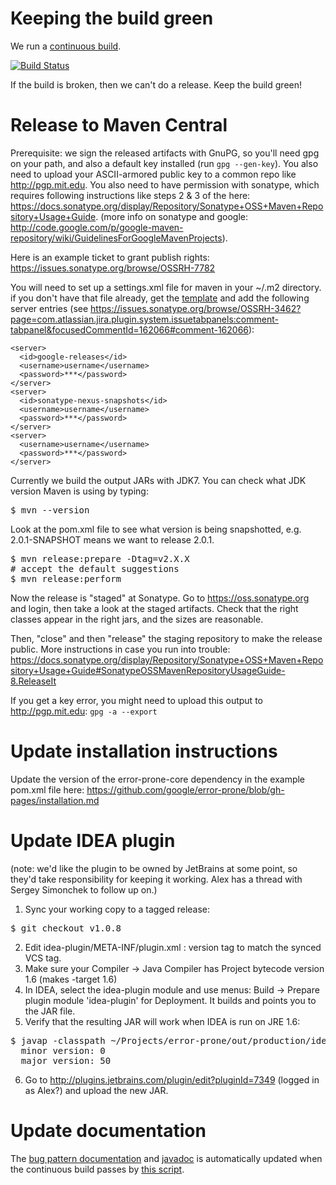 # Keeping the build green
We run a [continuous build](https://travis-ci.org/google/error-prone).

[![Build Status](https://travis-ci.org/google/error-prone.svg?branch=master)](https://travis-ci.org/google/error-prone)

If the build is broken, then we can't do a release. Keep the build green!

# Release to Maven Central

Prerequisite: we sign the released artifacts with GnuPG, so you'll need gpg on your path, and also a default key installed (run `gpg --gen-key`). You also need to upload your ASCII-armored public key to a common repo like http://pgp.mit.edu. You also need to have permission with sonatype, which requires following instructions like steps 2 & 3 of the  here: https://docs.sonatype.org/display/Repository/Sonatype+OSS+Maven+Repository+Usage+Guide. (more info on sonatype and google: http://code.google.com/p/google-maven-repository/wiki/GuidelinesForGoogleMavenProjects).

Here is an example ticket to grant publish rights: 
https://issues.sonatype.org/browse/OSSRH-7782

You will need to set up a settings.xml file for maven in your ~/.m2 directory. if you don't have that file already, get the [template](http://maven.apache.org/settings.html#Quick_Overview) and add the following server entries (see https://issues.sonatype.org/browse/OSSRH-3462?page=com.atlassian.jira.plugin.system.issuetabpanels:comment-tabpanel&focusedCommentId=162066#comment-162066):

    <server>
      <id>google-releases</id>
      <username>username</username>
      <password>***</password>
    </server>
    <server>
      <id>sonatype-nexus-snapshots</id>
      <username>username</username>
      <password>***</password>
    </server>
    <server>
      <username>username</username>
      <password>***</password>
    </server>

Currently we build the output JARs with JDK7. You can check what JDK version Maven is using by typing:
<pre>
$ mvn --version
</pre>

Look at the pom.xml file to see what version is being snapshotted, e.g. 2.0.1-SNAPSHOT means we want to release 2.0.1.

<pre>
$ mvn release:prepare -Dtag=v2.X.X
# accept the default suggestions
$ mvn release:perform
</pre>

Now the release is "staged" at Sonatype.
Go to https://oss.sonatype.org and login, then take a look at the staged artifacts. Check that the right classes appear in the right jars, and the sizes are reasonable.

Then, "close" and then "release" the staging repository to make the release public. More instructions in case you run into trouble:
https://docs.sonatype.org/display/Repository/Sonatype+OSS+Maven+Repository+Usage+Guide#SonatypeOSSMavenRepositoryUsageGuide-8.ReleaseIt

If you get a key error, you might need to upload this output to http://pgp.mit.edu:
`gpg -a --export`

# Update installation instructions

Update the version of the error-prone-core dependency in the example pom.xml file here:
https://github.com/google/error-prone/blob/gh-pages/installation.md

# Update IDEA plugin

(note: we'd like the plugin to be owned by JetBrains at some point, so they'd take responsibility for keeping it working. Alex has a thread with Sergey Simonchek to follow up on.)

1. Sync your working copy to a tagged release:
<pre>
$ git checkout v1.0.8
</pre>

2. Edit idea-plugin/META-INF/plugin.xml : version tag to match the synced VCS tag.
3. Make sure your Compiler -> Java Compiler has Project bytecode version 1.6 (makes -target 1.6)
4. In IDEA, select the idea-plugin module and use menus: Build -> Prepare plugin module 'idea-plugin' for Deployment. It builds and points you to the JAR file.
5. Verify that the resulting JAR will work when IDEA is run on JRE 1.6:
<pre>
$ javap -classpath ~/Projects/error-prone/out/production/idea-plugin/ -verbose com.google.errorprone.intellij.ErrorProneIdeaCompiler | grep version:
  minor version: 0
  major version: 50
</pre>
6. Go to http://plugins.jetbrains.com/plugin/edit?pluginId=7349 (logged in as Alex?) and upload the new JAR.

# Update documentation

The [bug pattern documentation](http://errorprone.info/bugpatterns) and [javadoc](http://errorprone.info/api/latest) is automatically updated when the continuous build passes by [this script](https://github.com/google/error-prone/blob/master/util/generate-latest-docs.sh).
